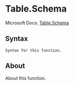 # Table.Schema

Microsoft Docs: [Table.Schema](https://docs.microsoft.com/en-us/powerquery-m/table-schema)

## Syntax

```
Syntax for this function.
```

## About

About this function.

